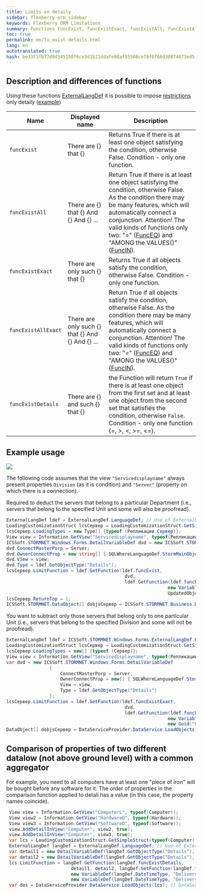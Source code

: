 ```yaml
---
title: Limits on detaily
sidebar: flexberry-orm_sidebar
keywords: Flexberry ORM Limitations
summary: Functions funcExist, funcExistExact, funcExistAll, funcExistAllExact, funcExistDetails
toc: true
permalink: en/fo_exist-details.html
lang: en
autotranslated: true
hash: be33f3fb77d9d345158f6ce3d1b21ddafe98af55508ce79f0f66d30874673ed5
---
```


## Description and differences of functions

Using these functions [ExternalLangDef](fo_external-lang-def.html) it is possible to impose [restrictions](fo_limit-function.html) only detaily ([example](fo_limit-details.html))

| Name | Displayed name | Description |
|---|---|---|
| `funcExist` | There are {} that {} | Returns True if there is at least one object satisfying the condition, otherwise False. Condition - only one function.|
| `funcExistAll` | There are {} that {} And {} And {} ... | Return True if there is at least one object satisfying the condition, otherwise False. As the condition there may be many features, which will automatically connect a conjunction. Attention! The valid kinds of functions only two: "=" ([FuncEQ](fo_func-eq.html)) and "AMONG the VALUES()" ([FuncIN](fo_func-in.html)). |
| `funcExistExact` | There are only such {} that {} | Returns True if all objects satisfy the condition, otherwise False. Condition - only one function. |
| `funcExistAllExact` | There are only such {} that {} And {} And {} ... | Return True if all objects satisfy the condition, otherwise False. As the condition there may be many features, which will automatically connect a conjunction. Attention! The valid kinds of functions only two: "=" ([FuncEQ](fo_func-eq.html)) and "AMONG the VALUES()" ([FuncIN](fo_func-in.html)).|
| `funcExistDetails` | There are {} and such {} that {} | the Function will return `True` if there is at least one object from the first set and at least one object from the second set that satisfies the condition, otherwise `False`. Condition - only one function (=, >, <, >=, <=).|

## Example usage

![](/images/pages/products/flexberry-orm/query-language/exist-detals-example-2.jpg)

The following code assumes that the view `"Servicedisplayname"` always present properties ` Division ` (as it is condition) and `"Server"` (property on which there is a connection).

Required to deduct the servers that belong to a particular Department (i.e., servers that belong to the specified Unit and some will also be proofread).

```csharp
ExternalLangDef ldef = ExternalLangDef.LanguageDef; // Use of ExternalLangDef.LanguageDef is deprecated. Use constructor instead (new ExternalLangDef(dataService)).
LoadingCustomizationStruct lcsСервер = LoadingCustomizationStruct.GetSimpleStruct(typeof (Репликации.Сервер), "Server");
lcsСервер.LoadingTypes = new Type[] {typeof (Репликации.Сервер)};
View view = Information.GetView("Servicedisplayname", typeof(Репликации.СерверПодразделения));
ICSSoft.STORMNET.Windows.Forms.DetailVariableDef dvd = new ICSSoft.STORMNET.Windows.Forms.DetailVariableDef();
dvd.ConnectMasterPorp = Server;
dvd.OwnerConnectProp = new string[] { SQLWhereLanguageDef.StormMainObjectKey };
dvd.View = view;
dvd.Type = ldef.GetObjectType("Details");
lcsСервер.LimitFunction = ldef.GetFunction(ldef.funcExist,
                                            dvd,
                                            ldef.GetFunction(ldef.funcEQ,
                                                            new VariableDef(ldef.GuidType, Division),
                                                            UpdatedObject.НаправленоИз.__PrimaryKey));
lcsСервер.ReturnTop = 1;
ICSSoft.STORMNET.DataObject[] dobjsСервер = ICSSoft.STORMNET.Business.DataServiceProvider.DataService.LoadObjects(lcsСервер); // DataServiceProvider is deprecated; inject IDataService instead
```

You want to subtract only those servers that belong only to one particular Unit (i.e., servers that belong to the specified Division and some will not be proofread).

```csharp
ExternalLangDef ldef = ICSSoft.STORMNET.Windows.Forms.ExternalLangDef.LanguageDef; // Use of ExternalLangDef.LanguageDef is deprecated. Use constructor instead (new ExternalLangDef(dataService)).
LoadingCustomizationStruct lcsСервер = LoadingCustomizationStruct.GetSimpleStruct(typeof (Сервер), "Server");
lcsСервер.LoadingTypes = new[] {typeof (Сервер)};
View view = Information.GetView("Servicedisplayname", typeof(Репликации.СерверПодразделения));
var dvd = new ICSSoft.STORMNET.Windows.Forms.DetailVariableDef
                {
                    ConnectMasterPorp = Server,
                    OwnerConnectProp = new[] { SQLWhereLanguageDef.StormMainObjectKey },
                    View = view,
                    Type = ldef.GetObjectType("Details")
                };
lcsСервер.LimitFunction = ldef.GetFunction(ldef.funcExistExact,
                                            dvd,
                                            ldef.GetFunction(ldef.funcEQ,
                                                            new VariableDef(ldef.GuidType, Division),
                                                            new Guid("6D7DC426-F5E9-4F63-B7B5-20C9E237DF2D")));
DataObject[] dobjsСервер = DataServiceProvider.DataService.LoadObjects(lcsСервер); // DataServiceProvider is deprecated; inject IDataService instead
```

## Comparison of properties of two different datalow (not above ground level) with a common aggregator

For example, you need to all computers have at least one "piece of iron" will be bought before any software for it.
The order of properties in the comparison function applied to detali has a value (in this case, the property names coincide).

```csharp
 View view = Information.GetView("ComputerL", typeof(Computer));
 View view2 = Information.GetView("HardwareD", typeof(Hardware));
 View view3 = Information.GetView("SoftwareD", typeof(Software));
 view.AddDetailInView("Computer", view2, true);
 view.AddDetailInView("Computer", view3, true);
 var lcs = LoadingCustomizationStruct.GetSimpleStruct(typeof(Computer), view);
 ExternalLangDef langDef = ExternalLangDef.LanguageDef; // Use of ExternalLangDef.LanguageDef is deprecated. Use constructor instead (new ExternalLangDef(dataService)).
 var detail1 = new DetailVariableDef(langDef.GetObjectType("Details"), "Hardware", view2, "Computer");
 var detail2 = new DetailVariableDef(langDef.GetObjectType("Details"), "Software", view3, "Computer");
 lcs.LimitFunction = langDef.GetFunction(langDef.funcExistDetails,
                        detail1, detail2, langDef.GetFunction(langDef.funcG,
                        new VariableDef(langDef.DateTimeType, "DeliveryDate"),
                        new VariableDef(langDef.DateTimeType, "DeliveryDate")));
 var dos = DataServiceProvider.DataService.LoadObjects(lcs); // DataServiceProvider is deprecated; inject IDataService instead
```



